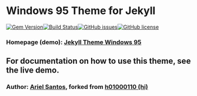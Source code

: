 # Windows 95 Theme for Jekyll

[![Gem Version](https://badge.fury.io/rb/jekyll-theme-windows95.svg)](https://badge.fury.io/rb/jekyll-theme-windows95)[![Build Status](https://travis-ci.org/asantos07/jekyll-theme-windows95.svg?branch=master)](https://travis-ci.org/asantos07/jekyll-theme-windows95)[![GitHub issues](https://img.shields.io/github/issues/asantos07/jekyll-theme-windows95.svg)](https://github.com/asantos07/jekyll-theme-windows95/issues)[![GitHub license](https://img.shields.io/github/license/asantos07/jekyll-theme-windows95.svg)](https://github.com/asantos07/jekyll-theme-windows95/blob/master/LICENSE)

### Homepage (demo): [Jekyll Theme Windows 95](https://asantos07.github.io/jekyll-theme-windows95/)

## For documentation on how to use this theme, see the live demo.

### Author: [Ariel Santos](https://github.com/asantos07), forked from [h01000110 (hi)](https://github.com/h01000110)

